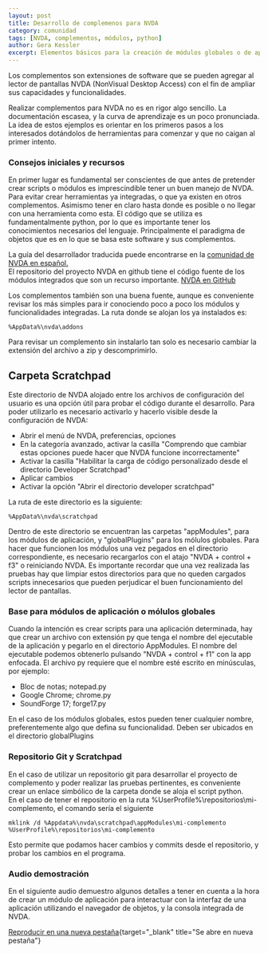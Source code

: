 ```yaml
---
layout: post
title: Desarrollo de complemenos para NVDA
category: comunidad
tags: [NVDA, complementos, módulos, python]
author: Gera Kessler
excerpt: Elementos básicos para la creación de módulos globales o de aplicación para el lector de pantallas NVDA
---
```


Los complementos son extensiones de software que se pueden agregar al lector de pantallas NVDA (NonVisual Desktop Access) con el fin de ampliar sus capacidades y funcionalidades.

Realizar complementos para NVDA no es en rigor algo sencillo. La documentación escasea, y la curva de aprendizaje es un poco pronunciada.
La idea de estos ejemplos es orientar en los primeros pasos a los interesados dotándolos de herramientas para comenzar y que no caigan al primer intento.

### Consejos iniciales y recursos

En primer lugar es fundamental ser conscientes de que antes de pretender crear scripts o módulos es imprescindible tener un buen manejo de NVDA.
Para evitar crear herramientas ya integradas, o que ya existen en otros complementos. Asimismo tener en claro hasta donde es posible o no llegar con una herramienta como esta.
El código que se utiliza es fundamentalmente python, por lo que es importante tener los conocimientos necesarios del lenguaje. Principalmente el paradigma de objetos que es en lo que se basa este software y sus complementos.

La guía del desarrollador traducida puede encontrarse en la [comunidad de NVDA en español.](https://nvda.es/documentacion/desarrollo/guia-del-desarrollador-de-nvda/)  
El repositorio del proyecto NVDA en github tiene el código fuente de los módulos integrados que son un recurso importante.
[NVDA en GitHub](https://github.com/nvaccess/nvda)

Los complementos también son una buena fuente, aunque es conveniente revisar los más simples para ir conociendo poco a poco los módulos y funcionalidades integradas. La ruta donde se alojan los ya instalados es:

    %AppData%\nvda\addons

Para revisar un complemento sin instalarlo tan solo es necesario cambiar la extensión del archivo a zip y descomprimirlo.

## Carpeta Scratchpad

Este directorio de NVDA alojado entre los archivos de configuración del usuario es una opción útil para probar el código durante el desarrollo.
Para poder utilizarlo es necesario activarlo y hacerlo visible desde la configuración de NVDA:

* Abrir el menú de NVDA, preferencias, opciones
* En la categoría avanzado, activar la casilla "Comprendo que cambiar estas opciones puede hacer que NVDA funcione incorrectamente"
* Activar la casilla "Habilitar la carga de código personalizado desde el directorio Developer Scratchpad"
* Aplicar cambios
* Activar la opción "Abrir el directorio developer scratchpad"

La ruta de este directorio es la siguiente:

    %AppData%\nvda\scratchpad

Dentro de este directorio se encuentran las carpetas "appModules", para los módulos de aplicación, y "globalPlugins" para los mólulos globales.
Para hacer que funcionen los módulos una vez pegados en el directorio correspondiente, es necesario recargarlos con el atajo "NVDA + control + f3" o reiniciando NVDA.
Es importante recordar que una vez realizada las pruebas hay que  limpiar estos directorios para que no queden cargados scripts innecesarios que pueden perjudicar el buen funcionamiento del lector de pantallas.

### Base para módulos de aplicación o mólulos globales

Cuando la intención es crear scripts para una aplicación determinada, hay que crear un archivo con extensión py que tenga el nombre del ejecutable de la aplicación y pegarlo en el directorio AppModules.
El nombre del ejecutable podemos obtenerlo pulsando "NVDA + control + f1" con la app enfocada. El archivo py requiere que el nombre esté escrito en minúsculas, por ejemplo:

* Bloc de notas; notepad.py
* Google Chrome; chrome.py
* SoundForge 17; forge17.py

En el caso de los módulos globales, estos pueden tener cualquier nombre, preferentemente algo que defina su funcionalidad. Deben ser ubicados en el directorio globalPlugins

### Repositorio Git y Scratchpad

En el caso de utilizar un repositorio git para desarrollar el proyecto de complemento y poder realizar las pruebas pertinentes, es conveniente crear un enlace simbólico de la carpeta donde se aloja el script python.  
En el caso de tener el repositorio en la ruta %UserProfile%\repositorios\mi-complemento, el comando sería el siguiente

    mklink /d %Appdata%\nvda\scratchpad\appModules\mi-complemento %UserProfile%\repositorios\mi-complemento

Esto permite que podamos hacer cambios y commits desde el repositorio, y probar los cambios en el programa.

### Audio demostración

En el siguiente audio demuestro algunos detalles a tener en cuenta a la hora de crear un módulo de aplicación para interactuar con la interfaz de una aplicación utilizando el navegador de objetos, y la consola integrada de NVDA.

[Reproducir en una nueva pestaña](http://gera.ar/player?id=addons&title=Desarrollo%20de%20complementos%20para%20NVDA){target="_blank" title="Se abre en nueva pestaña"}
